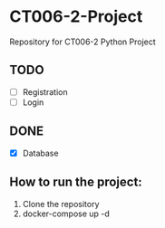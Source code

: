 # CT006-2-Project
Repository for CT006-2 Python Project

## TODO
- [ ] Registration 
- [ ] Login

## DONE
- [x] Database 

## How to run the project:
1. Clone the repository
2. docker-compose up -d
